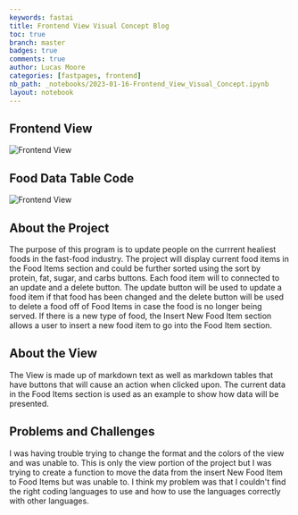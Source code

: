 ```yaml
---
keywords: fastai
title: Frontend View Visual Concept Blog
toc: true
branch: master
badges: true
comments: true
author: Lucas Moore
categories: [fastpages, frontend]
nb_path: _notebooks/2023-01-16-Frontend_View_Visual_Concept.ipynb
layout: notebook
---
```


<!--
#################################################
### THIS FILE WAS AUTOGENERATED! DO NOT EDIT! ###
#################################################
# file to edit: _notebooks/2023-01-16-Frontend_View_Visual_Concept.ipynb
-->

<div class="container" id="notebook-container">
        
<div class="cell border-box-sizing text_cell rendered"><div class="inner_cell">
<div class="text_cell_render border-box-sizing rendered_html">
<h2 id="Frontend-View">Frontend View<a class="anchor-link" href="#Frontend-View"> </a></h2><p><img src="/Q-tip/images/copied_from_nb/../images/FrontendViewHealthiest.png" alt="Frontend View"></p>

</div>
</div>
</div>
<div class="cell border-box-sizing text_cell rendered"><div class="inner_cell">
<div class="text_cell_render border-box-sizing rendered_html">
<h2 id="Food-Data-Table-Code">Food Data Table Code<a class="anchor-link" href="#Food-Data-Table-Code"> </a></h2><p><img src="/Q-tip/images/copied_from_nb/../images/FrontendViewCode.png" alt="Frontend View"></p>

</div>
</div>
</div>
<div class="cell border-box-sizing text_cell rendered"><div class="inner_cell">
<div class="text_cell_render border-box-sizing rendered_html">
<h2 id="About-the-Project">About the Project<a class="anchor-link" href="#About-the-Project"> </a></h2><p>The purpose of this program is to update people on the currrent healiest foods in the fast-food industry. The project will display current food items in the Food Items section and could be further sorted using the sort by protein, fat, sugar, and carbs buttons. Each food item will to connected to an update and a delete button. The update button will be used to update a food item if that food has been changed and the delete button will be used to delete a food off of Food Items in case the food is no longer being served. If there is a new type of food, the Insert New Food Item section allows a user to insert a new food item to go into the Food Item section.</p>
<h2 id="About-the-View">About the View<a class="anchor-link" href="#About-the-View"> </a></h2><p>The View is made up of markdown text as well as markdown tables that have buttons that will cause an action when clicked upon. The current data in the Food Items section is used as an example to show how data will be presented.</p>
<h2 id="Problems-and-Challenges">Problems and Challenges<a class="anchor-link" href="#Problems-and-Challenges"> </a></h2><p>I was having trouble trying to change the format and the colors of the view and was unable to. This is only the view portion of the project but I was trying to create a function to move the data from the insert New Food Item to Food Items but was unable to. I think my problem was that I couldn't find the right coding languages to use and how to use the languages correctly with other languages.</p>

</div>
</div>
</div>
</div>
 


